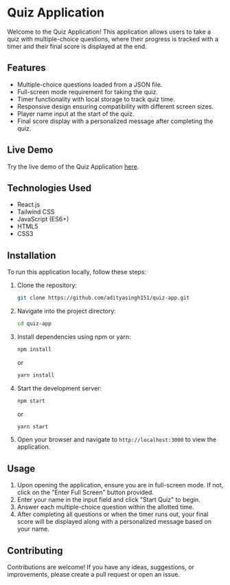 # Quiz Application

Welcome to the Quiz Application! This application allows users to take a quiz with multiple-choice questions, where their progress is tracked with a timer and their final score is displayed at the end.


## Features

- Multiple-choice questions loaded from a JSON file.
- Full-screen mode requirement for taking the quiz.
- Timer functionality with local storage to track quiz time.
- Responsive design ensuring compatibility with different screen sizes.
- Player name input at the start of the quiz.
- Final score display with a personalized message after completing the quiz.

## Live Demo

Try the live demo of the Quiz Application [here](https://quiz-app-eight-beta.vercel.app/).

## Technologies Used

- React.js
- Tailwind CSS
- JavaScript (ES6+)
- HTML5
- CSS3

## Installation

To run this application locally, follow these steps:

1. Clone the repository:
   ```bash
   git clone https://github.com/adityasingh151/quiz-app.git
   ```

2. Navigate into the project directory:
   ```bash
   cd quiz-app
   ```

3. Install dependencies using npm or yarn:
   ```bash
   npm install
   ```
   or

   ```bash
   yarn install
   ```

4. Start the development server:
   ```bash
   npm start
   ```

   or

   ```bash
   yarn start
   ```

5. Open your browser and navigate to `http://localhost:3000` to view the application.

## Usage

1. Upon opening the application, ensure you are in full-screen mode. If not, click on the "Enter Full Screen" button provided.
2. Enter your name in the input field and click "Start Quiz" to begin.
3. Answer each multiple-choice question within the allotted time.
4. After completing all questions or when the timer runs out, your final score will be displayed along with a personalized message based on your name.

## Contributing

Contributions are welcome! If you have any ideas, suggestions, or improvements, please create a pull request or open an issue.

